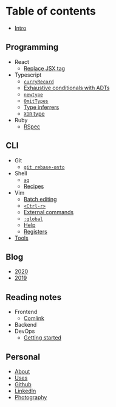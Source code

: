 # Table of contents

* [Intro](README.md)

## Programming

* React
  * [Replace JSX tag](programming/react/replace-jsx-tag.md)
* Typescript
  * [`curryRecord`](programming/typescript/curry-record.md)
  * [Exhaustive conditionals with ADTs](programming/typescript/exhaustive-conditionals-with-adts.md)
  * [`newtype`](programming/typescript/newtype.md)
  * [`OmitTypes`](programming/typescript/omit-types.md)
  * [Type inferrers](programming/typescript/type-inferrers.md)
  * [`XOR` type](programming/typescript/xor-type.md)
* Ruby
  * [RSpec](programming/ruby/rspec.md)

## CLI

* Git
  * [`git rebase-onto`](cli/git/git-rebase-onto.md)
* Shell
  * [`ag`](cli/sh/ag.md)
  * [Recipes](cli/sh/recipes.md)
* Vim
  * [Batch editing](cli/vim/batch-editing.md)
  * [`<Ctrl-r>`](cli/vim/ctrl-r.md)
  * [External commands](cli/vim/external-commands.md)
  * [`:global`](cli/vim/global.md)
  * [Help](cli/vim/help.md)
  * [Registers](cli/vim/registers.md)
* [Tools](cli/tools.md)

## Blog

* [2020](blog/2020.md)
* [2019](blog/2019.md)

## Reading notes

* Frontend
  * [Comlink](reading-notes/frontend/comlink.md)
* Backend
* DevOps
  * [Getting started](reading-notes/devops/getting-started.md)

## Personal

* [About](personal/about.md)
* [Uses](personal/uses.md)
* [Github](https://github.com/timhwang21)
* [LinkedIn](https://linkedin.com/in/timhwang21)
* [Photography](https://timhwang21.myportfolio.com)
